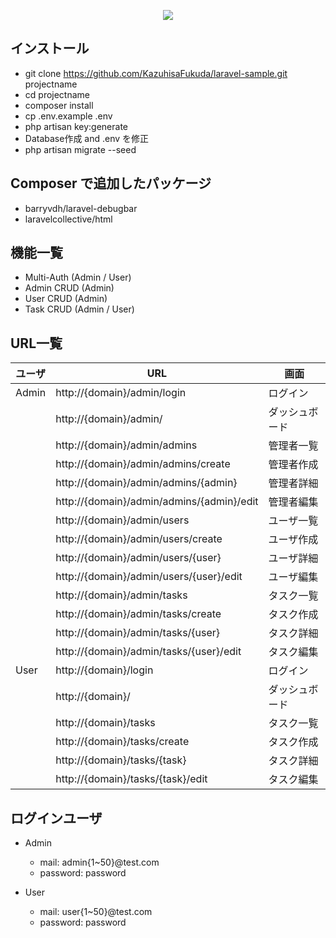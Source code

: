 <p align="center"><img src="https://laravel.com/assets/img/components/logo-laravel.svg"></p>

## インストール

* git clone https://github.com/KazuhisaFukuda/laravel-sample.git projectname
* cd projectname
* composer install
* cp .env.example .env
* php artisan key:generate
* Database作成 and .env を修正
* php artisan migrate --seed

## Composer で追加したパッケージ

* barryvdh/laravel-debugbar
* laravelcollective/html

## 機能一覧

* Multi-Auth (Admin / User)
* Admin CRUD (Admin)
* User CRUD (Admin)
* Task CRUD (Admin / User)

## URL一覧

| ユーザ | URL | 画面 |
| ---- | ---- | ---- |
| Admin | http://{domain}/admin/login | ログイン |
|  | http://{domain}/admin/ | ダッシュボード | 
|  | http://{domain}/admin/admins | 管理者一覧 |
|  | http://{domain}/admin/admins/create | 管理者作成 |
|  | http://{domain}/admin/admins/{admin} | 管理者詳細 |
|  | http://{domain}/admin/admins/{admin}/edit | 管理者編集 |
|  | http://{domain}/admin/users | ユーザ一覧 |
|  | http://{domain}/admin/users/create | ユーザ作成 |
|  | http://{domain}/admin/users/{user} | ユーザ詳細 |
|  | http://{domain}/admin/users/{user}/edit | ユーザ編集 |
|  | http://{domain}/admin/tasks | タスク一覧 |
|  | http://{domain}/admin/tasks/create | タスク作成 |
|  | http://{domain}/admin/tasks/{user} | タスク詳細 |
|  | http://{domain}/admin/tasks/{user}/edit | タスク編集 |
| User | http://{domain}/login | ログイン |
|  | http://{domain}/ | ダッシュボード |
|  | http://{domain}/tasks | タスク一覧 |
|  | http://{domain}/tasks/create | タスク作成 |
|  | http://{domain}/tasks/{task} | タスク詳細 |
|  | http://{domain}/tasks/{task}/edit | タスク編集 |

## ログインユーザ

* Admin
    * mail: admin{1~50}@test.com
    * password: password
    
* User
    * mail: user{1~50}@test.com
    * password: password

